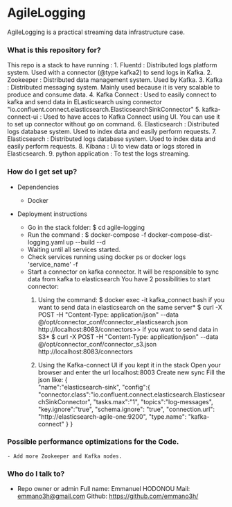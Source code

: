# AgileLogging #

AgileLogging is a practical streaming data infrastructure case.

### What is this repository for? ###

This repo is a stack to have running :
     1. Fluentd : Distributed logs platform system. Used with a connector (@type kafka2) to send logs in Kafka.
     2. Zookeeper : Distributed data management system. Used by Kafka.
     3. Kafka : Distributed messaging system. Mainly used because it is very scalable to produce and consume data.
     4. Kafka Connect : Used to easily connect to kafka and send data in ELasticsearch using connector "io.confluent.connect.elasticsearch.ElasticsearchSinkConnector"
     5. kafka-connect-ui : Used to have acces to Kafka Connect using UI. You can use it to set up connector without go on command.
     6. Elasticsearch : Distributed logs database system. Used to index data and easily perform requests.
     7. Elasticsearch : Distributed logs database system. Used to index data and easily perform requests.
     8. Kibana : Ui to view data or logs stored in Elasticsearch.
     9. python application : To test the logs streaming.

### How do I get set up? ###
* Dependencies
   - Docker

* Deployment instructions
    - Go in the stack folder: 
     $ cd agile-logging 
    - Run the command : $  docker-compose -f docker-compose-dist-logging.yaml up --build --d
    - Waiting until all services started.
    - Check services running using docker ps or docker logs 'service_name' -f
    - Start a connector on kafka connector. It will be responsible to sync data from kafka to elasticsearch
        You have 2 possibilities to start connector:
        1. Using the command:
            $ docker exec -it kafka_connect bash 
            if you want to send data in elasticsearch on the same server*
                $ curl -X POST -H "Content-Type: application/json" --data @/opt/connector_conf/connector_elasticsearch.json http://localhost:8083/connectors>> 
            if you want to send data in S3*
                $ curl -X POST -H "Content-Type: application/json" --data @/opt/connector_conf/connector_s3.json http://localhost:8083/connectors
        
        2. Using the Kafka-connect UI if you kept it in the stack
            Open your browser and enter the url localhost:8003
            Create new sync
            Fill the json like:
            {  
               "name":"elasticsearch-sink",
               "config":{  
               "connector.class":"io.confluent.connect.elasticsearch.ElasticsearchSinkConnector",
               "tasks.max":"1",
               "topics":"log-messages",
               "key.ignore":"true",
               "schema.ignore": "true",
               "connection.url": "http://elasticsearch-agile-one:9200",
               "type.name": "kafka-connect"
            }
        }

### Possible performance optimizations for the Code. ###
    - Add more Zookeeper and Kafka nodes.
### Who do I talk to? ###

* Repo owner or admin
Full name: Emmanuel HODONOU 
Mail: emmano3h@gmail.com 
Github: https://github.com/emmano3h/